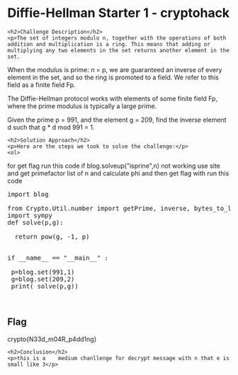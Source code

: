 <title>Diffie-Hellman Starter 1 - cryptohack</title>

<!DOCTYPE html>
<html>

<body>
    <h1>Diffie-Hellman Starter 1 - cryptohack</h1>

    <h2>Challenge Description</h2>
    <p>The set of integers modulo n, together with the operations of both addition and multiplication is a ring. This means that adding or multiplying any two elements in the set returns another element in the set.

When the modulus is prime: n = p, we are guaranteed an inverse of every element in the set, and so the ring is promoted to a field. We refer to this field as a finite field Fp.

The Diffie-Hellman protocol works with elements of some finite field Fp, where the prime modulus is typically a large prime.

Given the prime p = 991, and the element g = 209, find the inverse element d such that g * d mod 991 = 1.

 </p>
 
    <h2>Solution Approach</h2>
    <p>Here are the steps we took to solve the challenge:</p>
    <ol>
for get flag run this code if blog.solveup("isprine",n) not working use site and get primefactor list of n and calculate phi and then get flag with run this code
<pre>
import blog
 
from Crypto.Util.number import getPrime, inverse, bytes_to_long, long_to_bytes
import sympy
def solve(p,g):

  return pow(g, -1, p)

   
if __name__ == "__main__" :

 p=blog.set(991,1)
 g=blog.set(209,2)
 print( solve(p,g))
</pre>
 
</pre>
    </ol>
<br>
    <h2>Flag</h2>
    <p class="flag">crypto{N33d_m04R_p4dd1ng}</p>

    <h2>Conclusion</h2>
    <p>this is a    medium chanllenge for decrypt message with n that e is small like 3</p>
</body>
</html>






